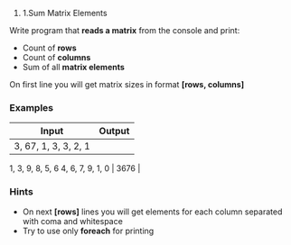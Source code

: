 1. 1.Sum Matrix Elements

Write program that **reads a matrix** from the console and print:

- Count of **rows**
- Count of **columns**
- Sum of all **matrix elements**

On first line you will get matrix sizes in format **[rows, columns]**

### Examples

| **Input** | **Output** |
| --- | --- |
| 3, 67, 1, 3, 3, 2, 1
1, 3, 9, 8, 5, 6
4, 6, 7, 9, 1, 0  | 3676 |

### Hints

- On next **[rows]** lines you will get elements for each column separated with coma and whitespace
- Try to use only **foreach** for printing

